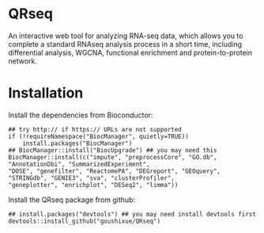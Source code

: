 # QRseq
An interactive web tool for analyzing RNA-seq data, which allows you to complete a standard RNAseq analysis process in a short time, including differential analysis, WGCNA, functional enrichment and protein-to-protein network.

# Installation
Install the dependencies from Bioconductor:
```
## try http:// if https:// URLs are not supported
if (!requireNamespace("BiocManager", quietly=TRUE))
    install.packages("BiocManager")
## BiocManager::install("BiocUpgrade") ## you may need this
BiocManager::install(c("impute", "preprocessCore", "GO.db", "AnnotationDbi", "SummarizedExperiment", 
"DOSE", "genefilter", "ReactomePA", "DEGreport", "GEOquery", "STRINGdb", "GENIE3", "sva", "clusterProfiler", 
"geneplotter", "enrichplot", "DESeq2", "limma"))
```
Install the QRseq package from github:
```
## install.packages("devtools") ## you may need install devtools first
devtools::install_github("goushixue/QRseq")
```
